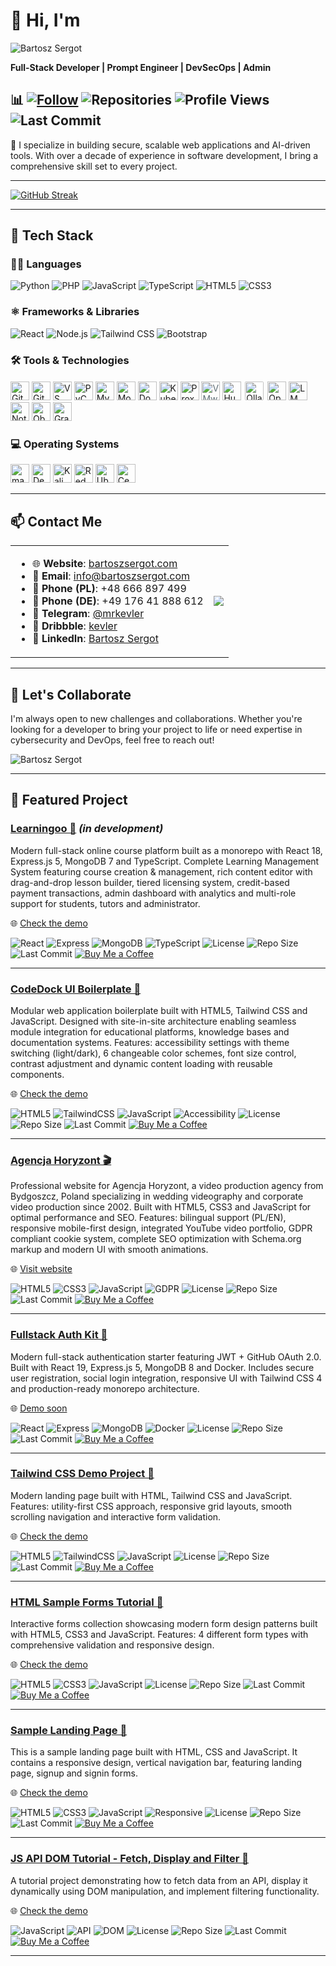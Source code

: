 # 👋 Hi, I'm 

<img src="https://readme-typing-svg.demolab.com?font=Fira+Code&pause=1000&color=A259FF&center=false&vCenter=false&width=435&lines=Bartosz+Sergot" alt="Bartosz Sergot"  />

**Full-Stack Developer | Prompt Engineer | DevSecOps | Admin**


## 📊 [![Follow](https://img.shields.io/github/followers/mrkevler?label=Follow&style=social)](https://github.com/mrkevler?tab=followers) ![Repositories](https://img.shields.io/badge/dynamic/json?label=Repositories&query=%24.public_repos&url=https%3A%2F%2Fapi.github.com%2Fusers%2Fmrkevler) ![Profile Views](https://komarev.com/ghpvc/?username=mrkevler&label=Profile%20Views&color=blue) ![Last Commit](https://img.shields.io/github/last-commit/mrkevler/mrkevler?label=Last%20Update)

🔐 I specialize in building secure, scalable web applications and AI-driven tools. With over a decade of experience in software development, I bring a comprehensive skill set to every project.

---

[![GitHub Streak](https://streak-stats.demolab.com?user=mrkevler&theme=dark)](https://git.io/streak-stats)


---

## 🧠 Tech Stack

### 👨‍💻 Languages
![Python](https://img.shields.io/badge/Python-3.11-3776AB?logo=python&logoColor=white)
![PHP](https://img.shields.io/badge/PHP-8.2-777BB4?logo=php&logoColor=white)
![JavaScript](https://img.shields.io/badge/JavaScript-ES13-F7DF1E?logo=javascript&logoColor=black)
![TypeScript](https://img.shields.io/badge/TypeScript-5.0-3178C6?logo=typescript&logoColor=white)
![HTML5](https://img.shields.io/badge/HTML5-5-E34F26?logo=html5&logoColor=white)
![CSS3](https://img.shields.io/badge/CSS3-3-1572B6?logo=css3&logoColor=white)

### ⚛️ Frameworks & Libraries
![React](https://img.shields.io/badge/React-18.2-61DAFB?logo=react&logoColor=black)
![Node.js](https://img.shields.io/badge/Node.js-18.0-339933?logo=node.js&logoColor=white)
![Tailwind CSS](https://img.shields.io/badge/Tailwind_CSS-3.0-06B6D4?logo=tailwindcss&logoColor=black)
![Bootstrap](https://img.shields.io/badge/Bootstrap-5.2-7952B3?logo=bootstrap&logoColor=white)

### 🛠️ Tools & Technologies
<p>
  <!-- Version control -->
  <img src="https://cdn.jsdelivr.net/gh/devicons/devicon/icons/git/git-original.svg" alt="Git" height="30" />
  <img src="https://github.githubassets.com/images/modules/logos_page/GitHub-Mark.png" alt="GitHub" height="30" />
  
  <!-- IDE -->
  <img src="https://cdn.jsdelivr.net/gh/devicons/devicon/icons/vscode/vscode-original.svg" alt="VS Code" height="30" />
  <img src="https://resources.jetbrains.com/storage/products/pycharm/img/meta/pycharm_logo_300x300.png" alt="PyCharm" height="30" />
  
  <!-- Databases -->
  <img src="https://cdn.jsdelivr.net/gh/devicons/devicon/icons/mysql/mysql-original.svg" alt="MySQL" height="30" />
  <img src="https://cdn.jsdelivr.net/gh/devicons/devicon/icons/mongodb/mongodb-original.svg" alt="MongoDB" height="30" />
  
  <!-- Containers & virtualization -->
  <img src="https://cdn.jsdelivr.net/gh/devicons/devicon/icons/docker/docker-original.svg" alt="Docker" height="30" />
  <img src="https://cdn.jsdelivr.net/gh/devicons/devicon/icons/kubernetes/kubernetes-plain.svg" alt="Kubernetes" height="30" />
  <img src="https://cdn.worldvectorlogo.com/logos/proxmox.svg" alt="Proxmox" height="30" />
  <img src="https://cdn.worldvectorlogo.com/logos/vmware-1.svg" alt="VMware" height="30" style="color:#607078" />

 <!-- AI Tools -->
  <img src="https://huggingface.co/front/assets/huggingface_logo-noborder.svg" alt="Hugging Face" height="30" />
  <img src="https://ollama.com/public/ollama.png" alt="Ollama" height="30" style="background-color:white;padding:2px;border-radius:4px;" />
  <img src="https://cdn.worldvectorlogo.com/logos/openai-1.svg" alt="OpenAI" height="30" />
  <img src="https://lmstudio.ai/favicon.ico" alt="LM Studio" height="30" />
  
  <!-- Productivity -->
  <img src="https://upload.wikimedia.org/wikipedia/commons/4/45/Notion_app_logo.png" alt="Notion" height="30" />
  <img src="https://obsidian.md/images/obsidian-logo-gradient.svg" alt="Obsidian" height="30" />

<!-- Monitoring -->
  <img src="https://www.vectorlogo.zone/logos/grafana/grafana-icon.svg" alt="Grafana" height="30" />
</p>


### 💻 Operating Systems
<p>
  <img src="https://logos-world.net/wp-content/uploads/2020/04/Apple-Logo.png" alt="macOS" height="30" />
  <img src="https://cdn.jsdelivr.net/gh/devicons/devicon/icons/debian/debian-original.svg" alt="Debian" height="30" />
  <img src="https://www.kali.org/images/kali-dragon-icon.svg" alt="Kali Linux" height="30" />
  <img src="https://cdn.jsdelivr.net/gh/devicons/devicon/icons/redhat/redhat-original.svg" alt="Red Hat" height="30" />
  <img src="https://assets.ubuntu.com/v1/29985a98-ubuntu-logo32.png" alt="Ubuntu" height="30" />
  <img src="https://cdn.jsdelivr.net/gh/devicons/devicon/icons/centos/centos-original.svg" alt="CentOS" height="30" />
</p>

---

## 📫 Contact Me
<table>
  <tr>
    <td>
<ul>
  <li>🌐 <strong>Website</strong>: <a href="https://bartoszsergot.com">bartoszsergot.com</a></li>
  <li>📧 <strong>Email</strong>: <a href="mailto:info@bartoszsergot.com">info@bartoszsergot.com</a></li>
  <li>📱 <strong>Phone (PL)</strong>: +48 666 897 499</li>
  <li>📱 <strong>Phone (DE)</strong>: +49 176 41 888 612</li>
  <li>💬 <strong>Telegram</strong>: <a href="https://t.me/mrkevler">@mrkevler</a></li>
  <li>🎨 <strong>Dribbble</strong>: <a href="https://dribbble.com/kevler">kevler</a></li>
  <li>🔗 <strong>LinkedIn</strong>: <a href="https://www.linkedin.com/in/bartosz-sergot/">Bartosz Sergot</a></li>
</ul>
</td>
<td>
<a href="https://github.com/anuraghazra/github-readme-stats">
  <img align="center" src="https://github-readme-stats.vercel.app/api?username=mrkevler&show_icons=true&count_private=true" />
</a>
</td>
  </tr>
</table>

---

## 🚀 Let's Collaborate

I'm always open to new challenges and collaborations. Whether you're looking for a developer to bring your project to life or need expertise in cybersecurity and DevOps, feel free to reach out!

![Bartosz Sergot](https://img.shields.io/badge/Bartosz%20Sergot-A259FF?style=for-the-badge&logoColor=white&labelColor=0d1117)

---

## 📂 Featured Project

### [Learningoo 🦩](https://github.com/mrkevler/learningoo) *(in development)*
Modern full-stack online course platform built as a monorepo with React 18, Express.js 5, MongoDB 7 and TypeScript. Complete Learning Management System featuring course creation & management, rich content editor with drag-and-drop lesson builder, tiered licensing system, credit-based payment transactions, admin dashboard with analytics and multi-role support for students, tutors and administrator.

🌐 [Check the demo](https://learningoo.vercel.app) 

![React](https://img.shields.io/badge/React-18-61DAFB?logo=react&logoColor=white)
![Express](https://img.shields.io/badge/Express.js-5-000000?logo=express&logoColor=white)
![MongoDB](https://img.shields.io/badge/MongoDB-7-47A248?logo=mongodb&logoColor=white)
![TypeScript](https://img.shields.io/badge/TypeScript-5.0-3178C6?logo=typescript&logoColor=white)
![License](https://img.shields.io/badge/License-MIT-blue)
![Repo Size](https://img.shields.io/github/repo-size/mrkevler/learningoo)
![Last Commit](https://img.shields.io/github/last-commit/mrkevler/learningoo)
[![Buy Me a Coffee](https://img.shields.io/badge/Support-Buy%20Me%20a%20Coffee-yellow)](https://buymeacoffee.com/mrkevler)

---

### [CodeDock UI Boilerplate 💫](https://github.com/mrkevler/codedock-ui-boilerplate)
Modular web application boilerplate built with HTML5, Tailwind CSS and JavaScript. Designed with site-in-site architecture enabling seamless module integration for educational platforms, knowledge bases and documentation systems. Features: accessibility settings with theme switching (light/dark), 6 changeable color schemes, font size control, contrast adjustment and dynamic content loading with reusable components.

🌐 [Check the demo](https://codedock-ui.netlify.app)

![HTML5](https://img.shields.io/badge/HTML5-E34F26?logo=html5&logoColor=white)
![TailwindCSS](https://img.shields.io/badge/Tailwind%20CSS-38B2AC?logo=tailwind-css&logoColor=white)
![JavaScript](https://img.shields.io/badge/JavaScript-F7DF1E?logo=javascript&logoColor=black)
![Accessibility](https://img.shields.io/badge/Accessibility-A11y-1DB954)
![License](https://img.shields.io/badge/License-MIT-blue)
![Repo Size](https://img.shields.io/github/repo-size/mrkevler/codedock-ui-boilerplate)
![Last Commit](https://img.shields.io/github/last-commit/mrkevler/codedock-ui-boilerplate)
[![Buy Me a Coffee](https://img.shields.io/badge/Support-Buy%20Me%20a%20Coffee-yellow)](https://buymeacoffee.com/mrkevler)

---

### [Agencja Horyzont 🎬](https://github.com/mrkevler/agencja-horyzont)
Professional website for Agencja Horyzont, a video production agency from Bydgoszcz, Poland specializing in wedding videography and corporate video production since 2002. Built with HTML5, CSS3 and JavaScript for optimal performance and SEO. Features: bilingual support (PL/EN), responsive mobile-first design, integrated YouTube video portfolio, GDPR compliant cookie system, complete SEO optimization with Schema.org markup and modern UI with smooth animations.

🌐 [Visit website](https://agencjahoryzont.com/)

![HTML5](https://img.shields.io/badge/HTML5-E34F26?logo=html5&logoColor=white)
![CSS3](https://img.shields.io/badge/CSS3-1572B6?logo=css3&logoColor=white)
![JavaScript](https://img.shields.io/badge/JavaScript-F7DF1E?logo=javascript&logoColor=black)
![GDPR](https://img.shields.io/badge/GDPR-Compliant-green)
![License](https://img.shields.io/badge/License-Proprietary-red)
![Repo Size](https://img.shields.io/github/repo-size/mrkevler/agencja-horyzont)
![Last Commit](https://img.shields.io/github/last-commit/mrkevler/agencja-horyzont)
[![Buy Me a Coffee](https://img.shields.io/badge/Support-Buy%20Me%20a%20Coffee-yellow)](https://buymeacoffee.com/mrkevler)

---

### [Fullstack Auth Kit 💫](https://github.com/mrkevler/fullstack-auth-kit)
Modern full-stack authentication starter featuring JWT + GitHub OAuth 2.0. Built with React 19, Express.js 5, MongoDB 8 and Docker. Includes secure user registration, social login integration, responsive UI with Tailwind CSS 4 and production-ready monorepo architecture.

🌐 [Demo soon](#)

![React](https://img.shields.io/badge/React-19-61DAFB?logo=react&logoColor=white)
![Express](https://img.shields.io/badge/Express.js-5-000000?logo=express&logoColor=white)
![MongoDB](https://img.shields.io/badge/MongoDB-8-47A248?logo=mongodb&logoColor=white)
![Docker](https://img.shields.io/badge/Docker-Ready-2496ED?logo=docker&logoColor=white)
![License](https://img.shields.io/badge/License-MIT-blue)
![Repo Size](https://img.shields.io/github/repo-size/mrkevler/fullstack-auth-kit)
![Last Commit](https://img.shields.io/github/last-commit/mrkevler/fullstack-auth-kit)
[![Buy Me a Coffee](https://img.shields.io/badge/Support-Buy%20Me%20a%20Coffee-yellow)](https://buymeacoffee.com/mrkevler)

---

### [Tailwind CSS Demo Project 💫](https://github.com/mrkevler/tailwind-css-demo-project)
Modern landing page built with HTML, Tailwind CSS and JavaScript. Features: utility-first CSS approach, responsive grid layouts, smooth scrolling navigation and interactive form validation.

🌐 [Check the demo](https://mrkevler.github.io/tailwind-css-demo-project/)

![HTML5](https://img.shields.io/badge/HTML5-E34F26?logo=html5&logoColor=white)
![TailwindCSS](https://img.shields.io/badge/Tailwind%20CSS-38B2AC?logo=tailwind-css&logoColor=white)
![JavaScript](https://img.shields.io/badge/JavaScript-F7DF1E?logo=javascript&logoColor=black)
![License](https://img.shields.io/badge/License-CC%20BY--NC-blue)
![Repo Size](https://img.shields.io/github/repo-size/mrkevler/tailwind-css-demo-project)
![Last Commit](https://img.shields.io/github/last-commit/mrkevler/tailwind-css-demo-project)
[![Buy Me a Coffee](https://img.shields.io/badge/Support-Buy%20Me%20a%20Coffee-yellow)](https://buymeacoffee.com/mrkevler)

---

### [HTML Sample Forms Tutorial 💫](https://github.com/mrkevler/html-sample-forms-tutorial)
Interactive forms collection showcasing modern form design patterns built with HTML5, CSS3 and JavaScript. Features: 4 different form types with comprehensive validation and responsive design.

🌐 [Check the demo](https://mrkevler.github.io/html-sample-forms-tutorial/)

![HTML5](https://img.shields.io/badge/HTML5-E34F26?logo=html5&logoColor=white)
![CSS3](https://img.shields.io/badge/CSS3-1572B6?logo=css3&logoColor=white)
![JavaScript](https://img.shields.io/badge/JavaScript-F7DF1E?logo=javascript&logoColor=black)
![License](https://img.shields.io/badge/License-CC%20BY--NC-blue)
![Repo Size](https://img.shields.io/github/repo-size/mrkevler/html-sample-forms-tutorial)
![Last Commit](https://img.shields.io/github/last-commit/mrkevler/html-sample-forms-tutorial)
[![Buy Me a Coffee](https://img.shields.io/badge/Support-Buy%20Me%20a%20Coffee-yellow)](https://buymeacoffee.com/mrkevler)

---

### [Sample Landing Page 💫](https://github.com/mrkevler/sample-landing-page)
This is a sample landing page built with HTML, CSS and JavaScript. It contains a responsive design, vertical navigation bar, featuring landing page, signup and signin forms.

🌐 [Check the demo](https://mrkevler.github.io/sample-landing-page/)

![HTML5](https://img.shields.io/badge/HTML5-E34F26?logo=html5&logoColor=white)
![CSS3](https://img.shields.io/badge/CSS3-1572B6?logo=css3&logoColor=white)
![JavaScript](https://img.shields.io/badge/JavaScript-F7DF1E?logo=javascript&logoColor=black)
![Responsive](https://img.shields.io/badge/Responsive-Mobile%20First-1DB954)
![License](https://img.shields.io/badge/License-CC%20BY--NC-blue)
![Repo Size](https://img.shields.io/github/repo-size/mrkevler/sample-landing-page)
![Last Commit](https://img.shields.io/github/last-commit/mrkevler/sample-landing-page)
[![Buy Me a Coffee](https://img.shields.io/badge/Support-Buy%20Me%20a%20Coffee-yellow)](https://buymeacoffee.com/mrkevler)

---

### [JS API DOM Tutorial - Fetch, Display and Filter 🚀](https://github.com/mrkevler/js-api-dom-tutorial_fetch_display_filter)

A tutorial project demonstrating how to fetch data from an API, display it dynamically using DOM manipulation, and implement filtering functionality.

🌐 [Check the demo](https://mrkevler.github.io/js-api-dom-tutorial_fetch_display_filter/)


![JavaScript](https://img.shields.io/badge/JavaScript-ES6+-F7DF1E?logo=javascript&logoColor=black)
![API](https://img.shields.io/badge/API-REST-FF6C37)
![DOM](https://img.shields.io/badge/DOM-Manipulation-149EF1)
![License](https://img.shields.io/badge/License-MIT-blue)
![Repo Size](https://img.shields.io/github/repo-size/mrkevler/js-api-dom-tutorial_fetch_display_filter)
![Last Commit](https://img.shields.io/github/last-commit/mrkevler/js-api-dom-tutorial_fetch_display_filter)
[![Buy Me a Coffee](https://img.shields.io/badge/Support-Buy%20Me%20a%20Coffee-yellow)](https://buymeacoffee.com/mrkevler)

---


